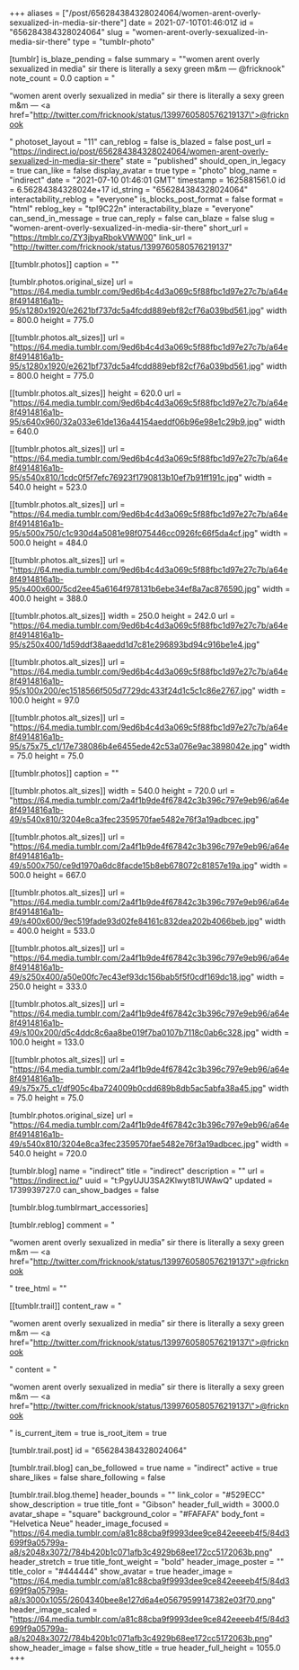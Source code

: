 +++
aliases = ["/post/656284384328024064/women-arent-overly-sexualized-in-media-sir-there"]
date = 2021-07-10T01:46:01Z
id = "656284384328024064"
slug = "women-arent-overly-sexualized-in-media-sir-there"
type = "tumblr-photo"

[tumblr]
is_blaze_pending = false
summary = "\"women arent overly sexualized in media\" sir there is literally a sexy green m&m — @fricknook"
note_count = 0.0
caption = "<p>&ldquo;women arent overly sexualized in media&rdquo; sir there is literally a sexy green m&amp;m — <a href=\"http://twitter.com/fricknook/status/1399760580576219137\">@fricknook</a></p>"
photoset_layout = "11"
can_reblog = false
is_blazed = false
post_url = "https://indirect.io/post/656284384328024064/women-arent-overly-sexualized-in-media-sir-there"
state = "published"
should_open_in_legacy = true
can_like = false
display_avatar = true
type = "photo"
blog_name = "indirect"
date = "2021-07-10 01:46:01 GMT"
timestamp = 1625881561.0
id = 6.56284384328024e+17
id_string = "656284384328024064"
interactability_reblog = "everyone"
is_blocks_post_format = false
format = "html"
reblog_key = "tpI9C22n"
interactability_blaze = "everyone"
can_send_in_message = true
can_reply = false
can_blaze = false
slug = "women-arent-overly-sexualized-in-media-sir-there"
short_url = "https://tmblr.co/ZY3jbyaRbokVWW00"
link_url = "http://twitter.com/fricknook/status/1399760580576219137"

[[tumblr.photos]]
caption = ""

[tumblr.photos.original_size]
url = "https://64.media.tumblr.com/9ed6b4c4d3a069c5f88fbc1d97e27c7b/a64e8f4914816a1b-95/s1280x1920/e2621bf737dc5a4fcdd889ebf82cf76a039bd561.jpg"
width = 800.0
height = 775.0

[[tumblr.photos.alt_sizes]]
url = "https://64.media.tumblr.com/9ed6b4c4d3a069c5f88fbc1d97e27c7b/a64e8f4914816a1b-95/s1280x1920/e2621bf737dc5a4fcdd889ebf82cf76a039bd561.jpg"
width = 800.0
height = 775.0

[[tumblr.photos.alt_sizes]]
height = 620.0
url = "https://64.media.tumblr.com/9ed6b4c4d3a069c5f88fbc1d97e27c7b/a64e8f4914816a1b-95/s640x960/32a033e61de136a44154aeddf06b96e98e1c29b9.jpg"
width = 640.0

[[tumblr.photos.alt_sizes]]
url = "https://64.media.tumblr.com/9ed6b4c4d3a069c5f88fbc1d97e27c7b/a64e8f4914816a1b-95/s540x810/1cdc0f5f7efc76923f1790813b10ef7b91ff191c.jpg"
width = 540.0
height = 523.0

[[tumblr.photos.alt_sizes]]
url = "https://64.media.tumblr.com/9ed6b4c4d3a069c5f88fbc1d97e27c7b/a64e8f4914816a1b-95/s500x750/c1c930d4a5081e98f075446cc0926fc66f5da4cf.jpg"
width = 500.0
height = 484.0

[[tumblr.photos.alt_sizes]]
url = "https://64.media.tumblr.com/9ed6b4c4d3a069c5f88fbc1d97e27c7b/a64e8f4914816a1b-95/s400x600/5cd2ee45a6164f978131b6ebe34ef8a7ac876590.jpg"
width = 400.0
height = 388.0

[[tumblr.photos.alt_sizes]]
width = 250.0
height = 242.0
url = "https://64.media.tumblr.com/9ed6b4c4d3a069c5f88fbc1d97e27c7b/a64e8f4914816a1b-95/s250x400/1d59ddf38aaedd1d7c81e296893bd94c916be1e4.jpg"

[[tumblr.photos.alt_sizes]]
url = "https://64.media.tumblr.com/9ed6b4c4d3a069c5f88fbc1d97e27c7b/a64e8f4914816a1b-95/s100x200/ec1518566f505d7729dc433f24d1c5c1c86e2767.jpg"
width = 100.0
height = 97.0

[[tumblr.photos.alt_sizes]]
url = "https://64.media.tumblr.com/9ed6b4c4d3a069c5f88fbc1d97e27c7b/a64e8f4914816a1b-95/s75x75_c1/17e738086b4e6455ede42c53a076e9ac3898042e.jpg"
width = 75.0
height = 75.0

[[tumblr.photos]]
caption = ""

[[tumblr.photos.alt_sizes]]
width = 540.0
height = 720.0
url = "https://64.media.tumblr.com/2a4f1b9de4f67842c3b396c797e9eb96/a64e8f4914816a1b-49/s540x810/3204e8ca3fec2359570fae5482e76f3a19adbcec.jpg"

[[tumblr.photos.alt_sizes]]
url = "https://64.media.tumblr.com/2a4f1b9de4f67842c3b396c797e9eb96/a64e8f4914816a1b-49/s500x750/ce9d1970a6dc8facde15b8eb678072c81857e19a.jpg"
width = 500.0
height = 667.0

[[tumblr.photos.alt_sizes]]
url = "https://64.media.tumblr.com/2a4f1b9de4f67842c3b396c797e9eb96/a64e8f4914816a1b-49/s400x600/9ec519fade93d02fe84161c832dea202b4066beb.jpg"
width = 400.0
height = 533.0

[[tumblr.photos.alt_sizes]]
url = "https://64.media.tumblr.com/2a4f1b9de4f67842c3b396c797e9eb96/a64e8f4914816a1b-49/s250x400/a50e00fc7ec43ef93dc156bab5f5f0cdf169dc18.jpg"
width = 250.0
height = 333.0

[[tumblr.photos.alt_sizes]]
url = "https://64.media.tumblr.com/2a4f1b9de4f67842c3b396c797e9eb96/a64e8f4914816a1b-49/s100x200/d5c4ddc8c6aa8be019f7ba0107b7118c0ab6c328.jpg"
width = 100.0
height = 133.0

[[tumblr.photos.alt_sizes]]
url = "https://64.media.tumblr.com/2a4f1b9de4f67842c3b396c797e9eb96/a64e8f4914816a1b-49/s75x75_c1/df905c4ba724009b0cdd689b8db5ac5abfa38a45.jpg"
width = 75.0
height = 75.0

[tumblr.photos.original_size]
url = "https://64.media.tumblr.com/2a4f1b9de4f67842c3b396c797e9eb96/a64e8f4914816a1b-49/s540x810/3204e8ca3fec2359570fae5482e76f3a19adbcec.jpg"
width = 540.0
height = 720.0

[tumblr.blog]
name = "indirect"
title = "indirect"
description = ""
url = "https://indirect.io/"
uuid = "t:PgyUJU3SA2Klwyt81UWAwQ"
updated = 1739939727.0
can_show_badges = false

[tumblr.blog.tumblrmart_accessories]

[tumblr.reblog]
comment = "<p>“women arent overly sexualized in media” sir there is literally a sexy green m&amp;m — <a href=\"http://twitter.com/fricknook/status/1399760580576219137\">@fricknook</a></p>"
tree_html = ""

[[tumblr.trail]]
content_raw = "<p>“women arent overly sexualized in media” sir there is literally a sexy green m&amp;m — <a href=\"http://twitter.com/fricknook/status/1399760580576219137\">@fricknook</a></p>"
content = "<p>&ldquo;women arent overly sexualized in media&rdquo; sir there is literally a sexy green m&amp;m &mdash; <a href=\"http://twitter.com/fricknook/status/1399760580576219137\">@fricknook</a></p>"
is_current_item = true
is_root_item = true

[tumblr.trail.post]
id = "656284384328024064"

[tumblr.trail.blog]
can_be_followed = true
name = "indirect"
active = true
share_likes = false
share_following = false

[tumblr.trail.blog.theme]
header_bounds = ""
link_color = "#529ECC"
show_description = true
title_font = "Gibson"
header_full_width = 3000.0
avatar_shape = "square"
background_color = "#FAFAFA"
body_font = "Helvetica Neue"
header_image_focused = "https://64.media.tumblr.com/a81c88cba9f9993dee9ce842eeeeb4f5/84d3699f9a05799a-a8/s2048x3072/784b420b1c071afb3c4929b68ee172cc5172063b.png"
header_stretch = true
title_font_weight = "bold"
header_image_poster = ""
title_color = "#444444"
show_avatar = true
header_image = "https://64.media.tumblr.com/a81c88cba9f9993dee9ce842eeeeb4f5/84d3699f9a05799a-a8/s3000x1055/2604340bee8e127d6a4e05679599147382e03f70.png"
header_image_scaled = "https://64.media.tumblr.com/a81c88cba9f9993dee9ce842eeeeb4f5/84d3699f9a05799a-a8/s2048x3072/784b420b1c071afb3c4929b68ee172cc5172063b.png"
show_header_image = false
show_title = true
header_full_height = 1055.0
+++
